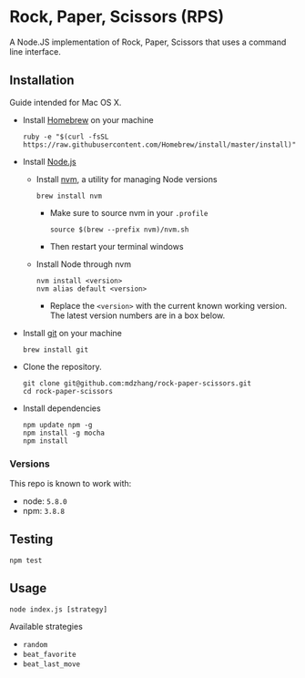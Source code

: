 # Rock, Paper, Scissors (RPS)

A Node.JS implementation of Rock, Paper, Scissors that uses a command line interface.

## Installation

Guide intended for Mac OS X.

* Install [Homebrew](http://brew.sh/) on your machine

    `ruby -e "$(curl -fsSL https://raw.githubusercontent.com/Homebrew/install/master/install)"`

* Install [Node.js](http://nodejs.org/)

    * Install [nvm](https://github.com/creationix/nvm), a utility for managing Node versions

        `brew install nvm`

        * Make sure to source nvm in your `.profile`

            `source $(brew --prefix nvm)/nvm.sh`

        * Then restart your terminal windows

    * Install Node through nvm

        ```
        nvm install <version>
        nvm alias default <version>
        ```

        * Replace the `<version>` with the current known working version. The latest version numbers are in a box below.

* Install [git](https://git-scm.com/) on your machine

    `brew install git`

* Clone the repository.

    ```
    git clone git@github.com:mdzhang/rock-paper-scissors.git
    cd rock-paper-scissors
    ```

* Install dependencies

    ```
    npm update npm -g
    npm install -g mocha
    npm install
    ```

### Versions

This repo is known to work with:

* node: `5.8.0`
* npm: `3.8.8`

## Testing

`npm test`

## Usage

`node index.js [strategy]`

Available strategies

* `random`
* `beat_favorite`
* `beat_last_move`